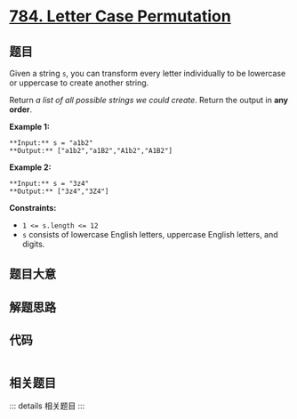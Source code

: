 # [784. Letter Case Permutation](https://leetcode.com/problems/letter-case-permutation)

## 题目

Given a string `s`, you can transform every letter individually to be
lowercase or uppercase to create another string.

Return _a list of all possible strings we could create_. Return the output in
**any order**.



**Example 1:**

    
    
    **Input:** s = "a1b2"
    **Output:** ["a1b2","a1B2","A1b2","A1B2"]
    

**Example 2:**

    
    
    **Input:** s = "3z4"
    **Output:** ["3z4","3Z4"]
    



**Constraints:**

  * `1 <= s.length <= 12`
  * `s` consists of lowercase English letters, uppercase English letters, and digits.


## 题目大意

## 解题思路

## 代码

```javascript

```

## 相关题目

::: details 相关题目
:::
